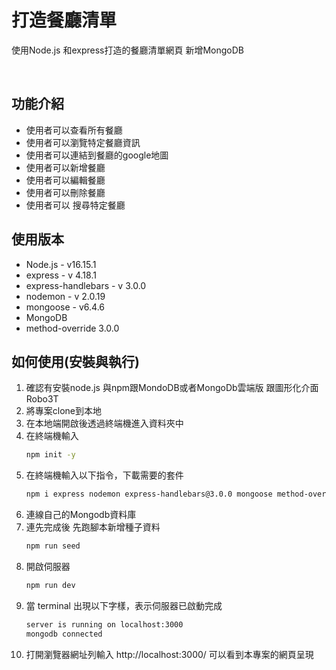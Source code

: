 # 打造餐廳清單
使用Node.js 和express打造的餐廳清單網頁
新增MongoDB

&nbsp;
## 功能介紹

* 使用者可以查看所有餐廳
* 使用者可以瀏覽特定餐廳資訊
* 使用者可以連結到餐廳的google地圖
* 使用者可以新增餐廳
* 使用者可以編輯餐廳
* 使用者可以刪除餐廳
* 使用者可以 搜尋特定餐廳

## 使用版本
* Node.js - v16.15.1
* express - v 4.18.1
* express-handlebars - v 3.0.0
* nodemon - v 2.0.19
* mongoose - v6.4.6
* MongoDB
* method-override 3.0.0

## 如何使用(安裝與執行)
1. 確認有安裝node.js 與npm跟MondoDB或者MongoDb雲端版 跟圖形化介面Robo3T
2. 將專案clone到本地
3. 在本地端開啟後透過終端機進入資料夾中
4. 在終端機輸入
   ```bash
   npm init -y
   ```
5. 在終端機輸入以下指令，下載需要的套件
   ```bash
   npm i express nodemon express-handlebars@3.0.0 mongoose method-override 3.0.0
   ```
6. 連線自己的Mongodb資料庫
7. 連先完成後 先跑腳本新增種子資料
   ```bash
   npm run seed
   ```
8. 開啟伺服器
   ```bash
   npm run dev
   ```
9. 當 terminal 出現以下字樣，表示伺服器已啟動完成
   ```bash
   server is running on localhost:3000
   mongodb connected
   ```
10. 打開瀏覽器網址列輸入 http://localhost:3000/ 可以看到本專案的網頁呈現

